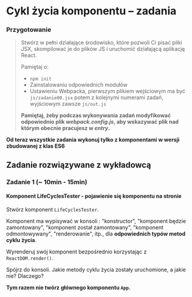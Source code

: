 # Cykl życia komponentu &ndash; zadania

### Przygotowanie

> Stwórz w pełni działające środowisko, które pozwoli Ci pisać pliki JSX, skompilować je do plików JS i uruchomić działającą aplikację React.
> 
> Pamiętaj o:
> - ```npm init```
> - Zainstalowaniu odpowiednich modułów
> - Ustawieniu Webpacka, pierwszym plikiem wejściowym ma być `js/zadanie00.jsx` potem z kolejnymi numerami zadań, wyjściowym zawsze `js/out.js`
>
> **Pamiętaj, żeby podczas wykonywania zadań modyfikować odpowiednio plik _webpack.config.js_, aby wskazywać plik nad którym obecnie pracujesz w _entry_.**


**Od teraz wszystkie zadania wykonuj tylko z komponentami w wersji zbudowanej z klas ES6** 

## Zadanie rozwiązywane z wykładowcą

### Zadanie 1 (~ 10min - 15min)
#### Komponent LifeCyclesTester - pojawienie się komponentu na stronie 

Stwórz komponent `LifeCyclesTester`.

Komponent ma wypisywać w konsoli : "konstructor", "komponent będzie zamontowany", "komponent został zamontowany", "komponent odmontowywany", "renderowanie", itp., dla **odpowiednich typów metod cyklu życia**.

Wyrenderuj swój komponent bezpośrednio korzystając z `ReactDOM.render()`.

Spójrz do konsoli. Jakie metody cyklu życia zostały uruchomione, a jakie nie? Dlaczego?

**Tym razem nie twórz głównego komponentu `App`.**

